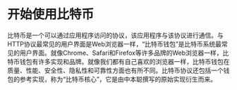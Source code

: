 # 开始使用比特币

比特币是一个可以通过应用程序访问的协议，该应用程序与该协议进行通信。与HTTP协议最常见的用户界面是Web浏览器一样，“比特币钱包”是比特币系统最常见的用户界面。就像Chrome、Safari和Firefox等许多品牌的Web浏览器一样，比特币钱包有许多实现和品牌。就像我们都有自己喜欢的浏览器一样，比特币钱包在质量、性能、安全性、隐私性和可靠性方面也有所不同。比特币协议还包括一个钱包的参考实现，称为“比特币核心”，它是由中本聪撰写的原始实现衍生而来。

 